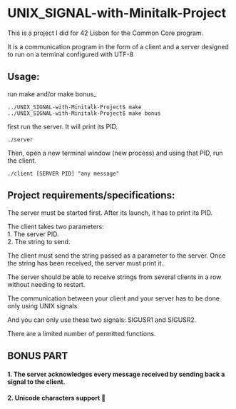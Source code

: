 # UNIX_SIGNAL-with-Minitalk-Project  

This is a project I did for 42 Lisbon for the Common Core program.

It is a communication program in the form of a client and a server designed to run on a terminal configured with UTF-8

## Usage:
run make and/or make bonus_
```
../UNIX_SIGNAL-with-Minitalk-Project$ make 
../UNIX_SIGNAL-with-Minitalk-Project$ make bonus
```
first run the server. It will print its PID.
```
./server
```
Then, open a new terminal window (new process) and using that PID, run the client.
```
./client [SERVER PID] "any message"
```

## Project requirements/specifications:
The server must be started first. After its launch, it has to print its PID.

The client takes two parameters:  
	1. The server PID.  
	2. The string to send.  
 
The client must send the string passed as a parameter to the server.
Once the string has been received, the server must print it.

The server should be able to receive strings from several clients in a row without needing to restart.  

The communication between your client and your server has to be done only using UNIX signals.

And you can only use these two signals: SIGUSR1 and SIGUSR2.

There are a limited number of permitted functions.

## BONUS PART

#### 1. The server acknowledges every message received by sending back a signal to the client.
#### 2. Unicode characters support 👾